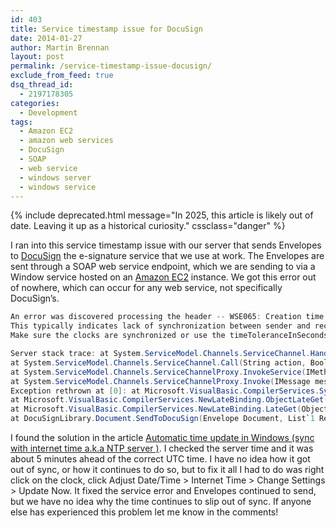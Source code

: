 ```yaml
---
id: 403
title: Service timestamp issue for DocuSign
date: 2014-01-27
author: Martin Brennan
layout: post
permalink: /service-timestamp-issue-docusign/
exclude_from_feed: true
dsq_thread_id:
  - 2197178305
categories:
  - Development
tags:
  - Amazon EC2
  - amazon web services
  - DocuSign
  - SOAP
  - web service
  - windows server
  - windows service
---
```


{% include deprecated.html message="In 2025, this article is likely out of date. Leaving it up as a historical curiosity." cssclass="danger" %}

I ran into this service timestamp issue with our server that sends Envelopes to [DocuSign](http://www.docusign.com/) the e-signature service that we use at work. The Envelopes are sent through a SOAP web service endpoint, which we are sending to via a Window service hosted on an [Amazon EC2](http://aws.amazon.com/ec2/) instance. We got this error out of nowhere, which can occur for any web service, not specifically DocuSign’s.

```csharp
An error was discovered processing the header -- WSE065: Creation time of the timestamp is in the future.
This typically indicates lack of synchronization between sender and receiver clocks.
Make sure the clocks are synchronized or use the timeToleranceInSeconds element in the microsoft.web.services3 configuration section to adjust tolerance for lack of clock synchronization.

Server stack trace: at System.ServiceModel.Channels.ServiceChannel.HandleReply(ProxyOperationRuntime operation, ProxyRpc& rpc)
at System.ServiceModel.Channels.ServiceChannel.Call(String action, Boolean oneway, ProxyOperationRuntime operation, Object[] ins, Object[] outs, TimeSpan timeout)
at System.ServiceModel.Channels.ServiceChannelProxy.InvokeService(IMethodCallMessage methodCall, ProxyOperationRuntime operation)
at System.ServiceModel.Channels.ServiceChannelProxy.Invoke(IMessage message)
Exception rethrown at [0]: at Microsoft.VisualBasic.CompilerServices.Symbols.Container.InvokeMethod(Method TargetProcedure, Object[] Arguments, Boolean[] CopyBack, BindingFlags Flags)
at Microsoft.VisualBasic.CompilerServices.NewLateBinding.ObjectLateGet(Object Instance, Type Type, String MemberName, Object[] Arguments, String[] ArgumentNames, Type[] TypeArguments, Boolean[] CopyBack)
at Microsoft.VisualBasic.CompilerServices.NewLateBinding.LateGet(Object Instance, Type Type, String MemberName, Object[] Arguments, String[] ArgumentNames, Type[] TypeArguments, Boolean[] CopyBack)
at DocuSignLibrary.Document.SendToDocuSign(Envelope Document, List`1 Recipients, Object Envelope
```

I found the solution in the article [Automatic time update in Windows (sync with internet time a.k.a NTP server )](http://www.winblogs.net/index.php/2011/09/02/automatic-time-update-in-windows-sync-with-internet-time-a-k-a-ntp-server/). I checked the server time and it was about 5 minutes ahead of the correct UTC time. I have no idea how it got out of sync, or how it continues to do so, but to fix it all I had to do was right click on the clock, click Adjust Date/Time > Internet Time > Change Settings > Update Now. It fixed the service error and Envelopes continued to send, but we have no idea why the time continues to slip out of sync. If anyone else has experienced this problem let me know in the comments!
